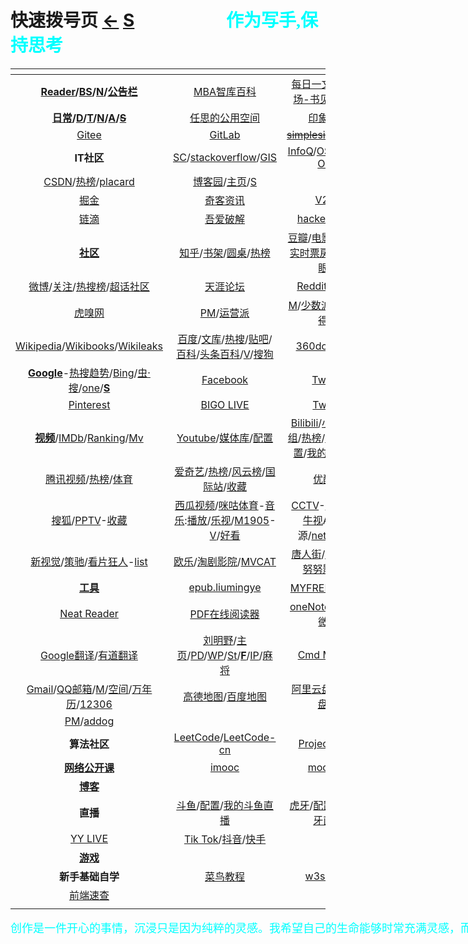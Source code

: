 <style type="text/css">
#content {margin-left: -50px;}
#content table {width:1450px;}

 .main-content table td {
   border: 1px solid #d14;
}
 
#sq {
  //background-color: orange; 
}
  
#content table tbody tr {
      //background-color: var(--background-primary);
        background-color: #e6e6e6;
}

#content table tbody tr:nth-child(even) {
      background-color: var(--background-secondary);
}
</style>

<script src="js/JQuery/jquery.min.js" type="text/javascript"></script>
<script type="text/javascript" charset="utf-8">
  // Creating custom :external selector
  $.expr[':'].external = function(obj){
      return !obj.href.match(/^mailto\:/)
              && (obj.hostname != location.hostname);
  };    
  
  $(function(){
    // Add 'external' CSS class to all external links
    $('a:external').addClass('external');

    // turn target into target=_blank for elements w external class
    $(".external").attr('target','_blank');

  })
</script>

# 快速拨号页  [←](https://ambroseren.github.io/test/indexes.html)  [S](search.md)    &emsp;&emsp;&emsp;&emsp;&emsp;<b><font color="#00ffff" face="楷体">作为写手,保持思考</font></b>

| []() | []() | []() | []() |
|:---:|:---:|:---:|:---:|
| __[Reader](Library/BookListsOne.md)/[BS](Library/BookSearch.md)/[N](Library/Novel.md)/[公告栏](https://ambroseren.github.io/test/sag3.html)__ | [MBA智库百科](https://wiki.mbalib.com/wiki/首页) | [每日一文](https://meiriyiwen.com/random)/[书摘广场-书见](https://memo.bookfere.com/explore)/[名言通](https://www.mingyantong.com/) | [喜马拉雅](https://www.ximalaya.com/my/subscribed/)/[清沫网](https://www.qingmo.net/)/[情感FM](https://www.qingmo.net/qingganfm)/[Mc](Art/Music/index.md) |
| __[日常](https://ambroseren.github.io/test/navigation.html#sp)/[D](Data/DataRank.md)/[T](Data/TorrentKitty.md)/[N](Library/synthesize.md)/[A](Art/index.md)/~~[S](https://shouku123.com/rensi)~~__ | [任思的公用空间](http://rensi.ys168.com/) | [印象笔记](https://app.yinxiang.com/Home.action) | [Feedly](https://feedly.com/) |
| [Gitee](https://gitee.com/) | [GitLab](https://gitlab.com/ambroserencn) | ~~[simplesite](http://ambroseren.simplesite.com/)/[uid.me](http://uid.me/ren_si1#)~~ | []() |
| __IT社区__ | [SC](https://stackexchange.com/)/[stackoverflow](https://stackoverflow.com/)/[GIS](https://gis.stackexchange.com/) | [InfoQ](https://www.infoq.cn/)/[OSCHINA](https://www.oschina.net/project)-[OSC](https://www.oschina.net/project/top_cn_2020) | [segmentfault](https://segmentfault.com/u/ambroseren/users/following) |
| [CSDN](https://blog.csdn.net/Ambrose_Ren)/[热榜](https://blog.csdn.net/rank/list)/[placard](https://bbs.csdn.net/forums/placard) | [博客园](https://www.cnblogs.com/rensi/)/[主页](https://home.cnblogs.com/u/rensi/)/[S](https://zzk.cnblogs.com/s/blogpost) | []() | []() |
| [掘金](https://juejin.cn/) | [奇客资讯](https://www.solidot.org/) | [V2EX](https://www.v2ex.com/?tab=tech) | []() |
| [链滴](https://ld246.com/) | [吾爱破解](https://www.52pojie.cn/) | [hacker_news](https://news.ycombinator.com/) | [科学网-889891](http://blog.sciencenet.cn/home.php?mod=spacecp&ac=friend&op=find) |
| [<strong id="sq">社区</strong>](Library/Forum.md) | [知乎](https://www.zhihu.com/people/RS101202303/following)/[书架](https://www.zhihu.com/pub/)/[圆桌](https://www.zhihu.com/roundtable)/[热榜](https://www.zhihu.com/hot) | [豆瓣](https://www.douban.com/people/AmbroseRen/)/[电影榜](https://movie.douban.com/)/[热剧](https://movie.douban.com/tv/#!type=tv&tag=%E7%83%AD%E9%97%A8&sort=recommend&page_limit=20&page_start=0)/[实时票房榜](https://www.endata.com.cn/BoxOffice/BO/RealTime/reTimeBO.html)-[D](https://ys.endata.cn/BoxOffice/Ranking)/[猫眼榜](https://piaofang.maoyan.com/dashboard) | [简书](https://www.jianshu.com/subscriptions#/timeline) |
| [微博](https://weibo.com/3626507391/follow)/[关注](https://weibo.com/u/page/follow/3626507391/followGroup)/[热搜榜](https://weibo.com/hot/search)/[超话社区](https://huati.weibo.cn/discovery/super) | [天涯论坛](https://bbs.tianya.cn/) | [Reddit](https://www.reddit.com/)/[Quora](https://www.quora.com/) | [Matters](https://matters.news/)/[Medium](https://medium.com/) |
| [虎嗅网](https://www.huxiu.com/) | [PM](http://www.woshipm.com/)/[运营派](https://www.yunyingpai.com/) | [M](Library/Medicine.md)/[少数派](https://sspai.com/)/~~[小红书](https://www.xiaohongshu.com/explore)/[得物](https://www.dewu.com/community.html)~~ | []() |
| [Wikipedia](https://www.wikipedia.org/)/[Wikibooks](https://www.wikibooks.org/)/[Wikileaks](https://wikileaks.org/What-is-WikiLeaks.html) | [百度](https://www.baidu.com/)/[文库](Library/AcademicSearch.md)/[热搜](https://top.baidu.com/board)/[贴吧](https://tieba.baidu.com/index.html)/[百科](https://baike.baidu.com/usercenter/lemmas#favorites)/[头条百科](https://www.baike.com/)/[V](https://baike.baidu.com/vbaike#gallary)/[搜狗](https://www.sogou.com/) | [360doc](http://www.360doc.com/mycontacts.aspx)/[plurk](https://www.plurk.com/AmbroseRenCN) | []() |
| [__Google__](https://www.google.com/)-[热搜趋势](https://trends.google.com/trends/?geo=US)/[Bing](https://www.bing.com/)/[虫·搜](https://search.chongbuluo.com/)/[one](https://aur.one)/[<strong id="searchs">S</strong>](Library/SearchEngine.md) | [Facebook](https://www.facebook.com/) | [Twitter](https://twitter.com/home) | [Instagram](https://www.instagram.com/ambroserencn/) |
| [Pinterest](https://www.pinterest.com/) | [BIGO LIVE](https://www.bigo.tv/cn/show) | [Twitch](https://www.twitch.tv/) | []() |
| [<strong id="sp">视频</strong>](Video/video.md)/[IMDb](https://www.imdb.com/)/[Ranking](https://www.boxofficemojo.com/weekly/)/[Mv](Art/Movies/index.md) | [Youtube](https://www.youtube.com/)/[媒体库](https://www.youtube.com/feed/library)/[配置](https://studio.youtube.com/video/LupojaPC1wc/livestreaming) | [Bilibili](https://space.bilibili.com/352834482/fans/follow)/[小鱼](http://www.xysudu.com/)/[新番组](https://bgm.liumingye.cn/)/[热榜](https://www.bilibili.com/v/popular/rank/all)/[动漫库](Art/Animes/index.md)/[配置](https://link.bilibili.com/p/center/index#/my-room/start-live)/[我的b站直播](https://live.bilibili.com/22653502) | [AcFun](https://www.acfun.cn/)/[番剧](https://www.acfun.cn/bangumilist)/[收藏](https://www.acfun.cn/member/favourite) |
| [腾讯视频](https://v.qq.com/biu/u/playlist)/[热榜](https://v.qq.com/biu/ranks/?t=hotsearch)/[体育](https://live.qq.com/match) | [爱奇艺](https://www.iqiyi.com/u/fav)/[热榜](https://www.iqiyi.com/ranks/hotsearch)/[风云榜](https://www.iqiyi.com/ranks1/home)/[国际站](https://www.iq.com/)/[收藏](https://www.iq.com/personal?type=favorite) | [优酷网](https://user.youku.com/page/usc/fav?theme=) | [芒果TV](https://i.mgtv.com/my/looklist) |
| [搜狐](https://my.tv.sohu.com/i/bookmark)/[PPTV](https://www.pptv.com/)-[收藏](https://usercenter.pptv.com/web/user/collection) | [西瓜视频](https://www.ixigua.com/my/favorite)/[咪咕体育](https://www.miguvideo.com/mgs/website/prd/personalCenter.html#/collect)-[音乐](https://music.migu.cn/v3/my/playlist):[播放](https://music.migu.cn/v3/music/player/audio)/[乐视](http://i.le.com/playrecord#favorite)/[M1905](https://www.1905.com/mdb/film/)-[V](https://vip.1905.com/)/[好看](https://sv.baidu.com/) | [CCTV](https://tv.cctv.com/live/)-[收藏](https://i.cctv.com/account/collection)-[W](https://worldcup.cctv.com)/[牛视](https://www.chaojidianshi.net/)A/[电视](http://www.tvyan.com/)源/[nettv](http://nettv.live/)/[湖卫](http://www.hunanweishi.cn/) | []() |
| [新视觉](https://www.finebv.com/)/[策驰](https://www.zayouth.org.cn/)/[看片狂人](https://www.kpkuang.com/)-[list](https://whereiskpkuang.com/) | [欧乐](https://www.olevod.com/)/[淘剧影院](https://www.taojuyb.com/)/[MVCAT](https://www.mvcat.com/) | [唐人街](https://www.tangrenjie.tv/)/[片库](https://www.btnull.org/)-[二](https://www.pkmp4.com/)/[努努影院](https://www.nunuyy5.org)/[G](https://gimytv.in/) | [美剧迷](https://www.meijumi.net/)/[韩剧网](https://www.tvn.cc/)-[kortw](https://kortw.com/)/[蛋蛋赞](https://www.dandanzan.cc/) |
| [<strong id="tools">工具</strong>](Tools/index.md) | [epub.liumingye](https://epub.liumingye.cn/) | [MYFREEMP3](http://tool.liumingye.cn/music/?page=searchPage)/[旧](http://tools.liumingye.cn/music_old/?page=searchPage) | [BookReader](https://ztftrue.github.io/BookReader/) |
| [Neat Reader](https://www.neat-reader.cn/webapp#/) | [PDF在线阅读器](https://web.jisupdf.com/) | [oneNote笔记本-微软](https://www.onenote.com/notebooks?auth=1&nf=1&fromAR=1) | [catbox](https://catbox.moe/user/login.php) |
| [Google翻译](https://translate.google.com/)/[有道翻译](https://fanyi.youdao.com/) | [刘明野](https://tool.liumingye.cn/)/[主页](https://www.liumingye.cn/)/[PD](https://tool.liumingye.cn/password/)/[WP](https://tool.liumingye.cn/wallpaper/)/[St](Art/Shoot/index.md)/[<strong id="fodder">F</strong>](Data/Fodder/index.md)/[IP](https://tool.liumingye.cn/ip/)/[麻将](https://tool.liumingye.cn/majiang/) | [Cmd MD](https://www.zybuluo.com/)/[<strong id="md">MD</strong>](Data/MD/index.md) | [AnywhereAnything](http://lackar.com/aa/) |
| [Gmail](https://mail.google.com/mail/u/0/#inbox)/[QQ邮箱](https://mail.qq.com/)/[M](https://outlook.live.com/mail/0/)/[空间](https://user.qzone.qq.com/1056008502)/[万年历](https://wannianrili.bmcx.com/)/[12306](https://kyfw.12306.cn/otn/leftTicket/init) | [高德地图](https://www.amap.com/)/[百度地图](https://map.baidu.com/) | [阿里云盘](https://www.aliyundrive.com/drive/)/[百度网盘](https://pan.baidu.com/disk/home)/[C](Data/Clouder.md) | [Sp](Library/shopping.md)/[Job](Library/job.md) |
| [PM](https://dh.woshipm.com/)/[addog](https://www.addog.vip/) | []() | []() | []() |
| __算法社区__ | [LeetCode](https://leetcode.com/problemset/all/)/[LeetCode-cn](https://leetcode-cn.com/problemset/all/) | [Project Euler](https://projecteuler.net/archives) | [Programming Praxis](https://programmingpraxis.com/) |
| [__网络公开课__](Library/LearnPlatform.md) | [imooc](https://www.imooc.com/course/list) | [mooc.cn](https://www.cmooc.com/course) | [实验楼](https://www.lanqiao.cn/courses/) |
| [<strong id="bk">博客</strong>](Library/Blog.md) | []() | []() | []() |
| __直播__ | [斗鱼](https://www.douyu.com/directory/myFollow)/[配置](https://mp.douyu.com/live/main)/[我的斗鱼直播](https://www.douyu.com/10150268) | [虎牙](https://www.huya.com/myfollow)/[配置](https://i.huya.com/index.php?m=ProfileSetting#ktylts)/[我的虎牙直播](https://www.huya.com/25541428) | []() |
| [YY LIVE](https://www.yy.com/i/index/live) | [Tik Tok](https://www.tiktok.com/)/[抖音](https://www.douyin.com/recommend)/[快手](https://www.kuaishou.com/) | []() | []() |
| [<strong id="games">游戏</strong>](Art/Games/index.md) | []() | []() | []() |
| __新手基础自学__ | [菜鸟教程](https://www.runoob.com/) | [w3school](https://www.w3school.com.cn/) | [w3cschool](https://www.w3cschool.cn/) |
| [前端速查](http://f2er.club/) | []() | []() | []() |
| []() | []() | []() | []() |

<p style="width:1300px;"><font color="#00ffff" face="楷体" size="4">创作是一件开心的事情，沉浸只是因为纯粹的灵感。我希望自己的生命能够时常充满灵感，而文字就是这些愉快时光曾经存在过的证明。</font></p>
